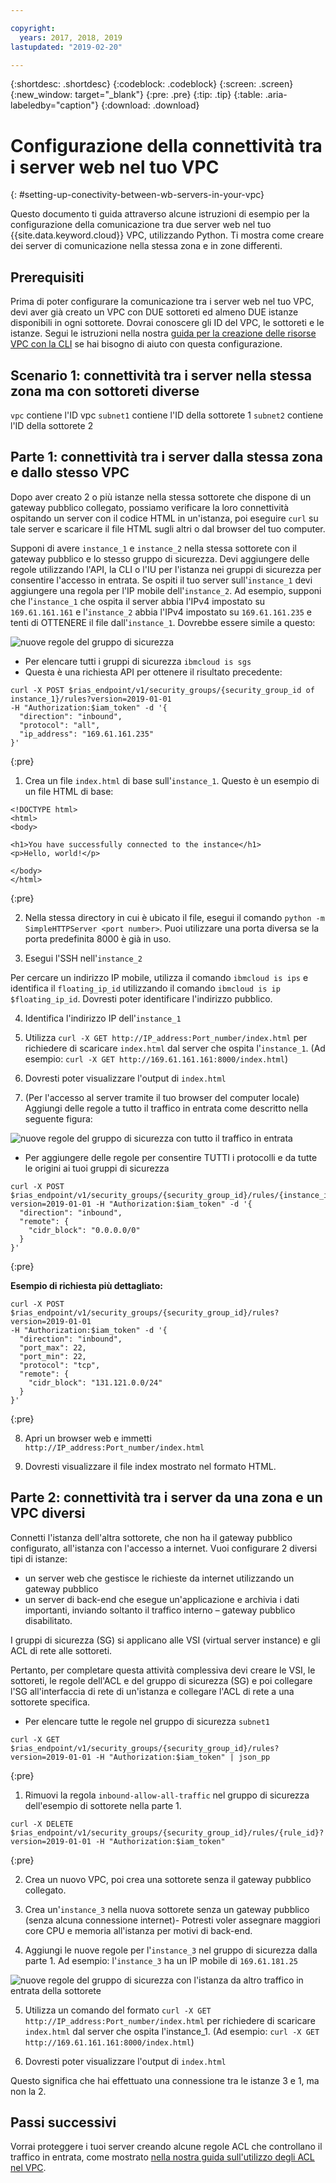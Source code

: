 ```yaml
---

copyright:
  years: 2017, 2018, 2019
lastupdated: "2019-02-20"

---
```


{:shortdesc: .shortdesc}
{:codeblock: .codeblock}
{:screen: .screen}
{:new_window: target="_blank"}
{:pre: .pre}
{:tip: .tip}
{:table: .aria-labeledby="caption"}
{:download: .download}

# Configurazione della connettività tra i server web nel tuo VPC
{: #setting-up-conectivity-between-wb-servers-in-your-vpc}

Questo documento ti guida attraverso alcune istruzioni di esempio per la configurazione della comunicazione tra due server web nel tuo {{site.data.keyword.cloud}} VPC, utilizzando Python. Ti mostra come creare dei server di comunicazione nella stessa zona e in zone differenti.

## Prerequisiti

Prima di poter configurare la comunicazione tra i server web nel tuo VPC, devi aver già creato un VPC con DUE sottoreti ed almeno DUE istanze disponibili in ogni sottorete. Dovrai conoscere gli ID del VPC, le sottoreti e le istanze. Segui le istruzioni nella nostra [guida per la creazione delle risorse VPC con la CLI](/docs/infrastructure/vpc?topic=vpc-creating-a-vpc-using-the-ibm-cloud-cli) se hai bisogno di aiuto con questa configurazione.

## Scenario 1: connettività tra i server nella stessa zona ma con sottoreti diverse

`vpc` contiene l'ID vpc
`subnet1` contiene l'ID della sottorete 1
`subnet2` contiene l'ID della sottorete 2


## Parte 1: connettività tra i server dalla stessa zona e dallo stesso VPC

Dopo aver creato 2 o più istanze nella stessa sottorete che dispone di un gateway pubblico collegato, possiamo verificare la loro connettività ospitando un server con il codice HTML in un'istanza, poi eseguire `curl` su tale server e scaricare il file HTML sugli altri o dal browser del tuo computer.

Supponi di avere `instance_1` e `instance_2` nella stessa sottorete con il gateway pubblico e lo stesso gruppo di sicurezza. Devi aggiungere delle regole utilizzando l'API, la CLI o l'IU per l'istanza nei gruppi di sicurezza per consentire l'accesso in entrata. Se ospiti il tuo server sull'`instance_1` devi aggiungere una regola per l'IP mobile dell'`instance_2`. Ad esempio, supponi che l'`instance_1` che ospita il server abbia l'IPv4 impostato su `169.61.161.161` e l'`instance_2` abbia l'IPv4 impostato su `169.61.161.235` e tenti di OTTENERE il file dall'`instance_1`. Dovrebbe essere simile a questo:

![nuove regole del gruppo di sicurezza](images/security-group-ui-ex1.png)

* Per elencare tutti i gruppi di sicurezza `ibmcloud is sgs`
* Questa è una richiesta API per ottenere il risultato precedente:

```
curl -X POST $rias_endpoint/v1/security_groups/{security_group_id of instance_1}/rules?version=2019-01-01
-H "Authorization:$iam_token" -d '{
  "direction": "inbound",
  "protocol": "all",
  "ip_address": "169.61.161.235"
}'
```
{:pre}

1. Crea un file `index.html` di base sull'`instance_1`. Questo è un esempio di un file HTML di base:

```
<!DOCTYPE html>
<html>
<body>

<h1>You have successfully connected to the instance</h1>
<p>Hello, world!</p>

</body>
</html>
```
{:pre}

2. Nella stessa directory in cui è ubicato il file, esegui il comando `python -m SimpleHTTPServer <port number>`. Puoi utilizzare una porta diversa se la porta predefinita 8000 è già in uso.

3. Esegui l'SSH nell'`instance_2`

Per cercare un indirizzo IP mobile, utilizza il comando `ibmcloud is ips` e identifica il `floating_ip_id` utilizzando il comando `ibmcloud is ip $floating_ip_id`. Dovresti poter identificare l'indirizzo pubblico.

4. Identifica l'indirizzo IP dell'`instance_1`

5. Utilizza `curl -X GET http://IP_address:Port_number/index.html` per richiedere di scaricare `index.html` dal server che ospita l'`instance_1`. (Ad esempio: `curl -X GET http://169.61.161.161:8000/index.html`)

6. Dovresti poter visualizzare l'output di `index.html`

7. (Per l'accesso al server tramite il tuo browser del computer locale) Aggiungi delle regole a tutto il traffico in entrata come descritto nella seguente figura:

![nuove regole del gruppo di sicurezza con tutto il traffico in entrata](images/security-group-ui-ex2.png)

* Per aggiungere delle regole per consentire TUTTI i protocolli e da tutte le origini ai tuoi gruppi di sicurezza

```
curl -X POST $rias_endpoint/v1/security_groups/{security_group_id}/rules/{instance_id}?version=2019-01-01 -H "Authorization:$iam_token" -d '{
  "direction": "inbound",
  "remote": {
    "cidr_block": "0.0.0.0/0"
  }
}'
```
{:pre}

**Esempio di richiesta più dettagliato:**

```
curl -X POST $rias_endpoint/v1/security_groups/{security_group_id}/rules?version=2019-01-01
-H "Authorization:$iam_token" -d '{
  "direction": "inbound",
  "port_max": 22,
  "port_min": 22,
  "protocol": "tcp",
  "remote": {
    "cidr_block": "131.121.0.0/24"
  }
}'
```
{:pre}

8. Apri un browser web e immetti `http://IP_address:Port_number/index.html`

9. Dovresti visualizzare il file index mostrato nel formato HTML.

## Parte 2: connettività tra i server da una zona e un VPC diversi

Connetti l'istanza dell'altra sottorete, che non ha il gateway pubblico configurato, all'istanza con l'accesso a internet. Vuoi configurare 2 diversi tipi di istanze:

* un server web che gestisce le richieste da internet utilizzando un gateway pubblico
* un server di back-end che esegue un'applicazione e archivia i dati importanti, inviando soltanto il traffico interno – gateway pubblico disabilitato.

I gruppi di sicurezza (SG) si applicano alle VSI (virtual server instance) e gli ACL di rete alle sottoreti.

Pertanto, per completare questa attività complessiva devi creare le VSI, le sottoreti, le regole dell'ACL e del gruppo di sicurezza (SG) e poi collegare l'SG all'interfaccia di rete di un'istanza e collegare l'ACL di rete a una sottorete specifica.

* Per elencare tutte le regole nel gruppo di sicurezza `subnet1` 

```
curl -X GET $rias_endpoint/v1/security_groups/{security_group_id}/rules?version=2019-01-01 -H "Authorization:$iam_token" | json_pp
```
{:pre}

1. Rimuovi la regola `inbound-allow-all-traffic` nel gruppo di sicurezza dell'esempio di sottorete nella parte 1.

```
curl -X DELETE $rias_endpoint/v1/security_groups/{security_group_id}/rules/{rule_id}?version=2019-01-01 -H "Authorization:$iam_token"
```
{:pre}

2. Crea un nuovo VPC, poi crea una sottorete senza il gateway pubblico collegato.

3. Crea un'`instance_3` nella nuova sottorete senza un gateway pubblico (senza alcuna connessione internet)- Potresti voler assegnare maggiori core CPU e memoria all'istanza per motivi di back-end.

4. Aggiungi le nuove regole per l'`instance_3` nel gruppo di sicurezza dalla parte 1. Ad esempio: l'`instance_3` ha un IP mobile di `169.61.181.25`

![nuove regole del gruppo di sicurezza con l'istanza da altro traffico in entrata della sottorete](images/security-group-ui-ex3.png)

5. Utilizza un comando del formato `curl -X GET http://IP_address:Port_number/index.html` per richiedere di scaricare `index.html` dal server che ospita l'instance_1. (Ad esempio: `curl -X GET http://169.61.161.161:8000/index.html`)

6. Dovresti poter visualizzare l'output di `index.html`

Questo significa che hai effettuato una connessione tra le istanze 3 e 1, ma non la 2.

## Passi successivi

Vorrai proteggere i tuoi server creando alcune regole ACL che controllano il traffico in entrata, come mostrato [nella nostra guida sull'utilizzo degli ACL nel VPC](https://{DomainName}/docs/infrastructure/vpc-network?topic=vpc-network-setting-up-network-acls-using-the-cli).
